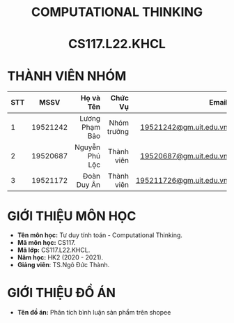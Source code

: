 <h1 align="center"><b>COMPUTATIONAL THINKING</b></h>
<h1 align="center"><b>CS117.L22.KHCL</b></h>

# THÀNH VIÊN NHÓM
| STT    | MSSV          | Họ và Tên              |Chức Vụ    | Email                   |
| ------ |:-------------:| ----------------------:|----------:|-------------------------:
| 1      | 19521242      | Lương Phạm Bảo        |Nhóm trưởng |19521242@gm.uit.edu.vn   |
| 2      | 19520687      | Nguyễn Phú Lộc        |Thành viên  |19520687@gm.uit.edu.vn   |
| 3      | 19521172      | Đoàn Duy Ân           |Thành viên  |195211726@gm.uit.edu.vn   |

# GIỚI THIỆU MÔN HỌC
* **Tên môn học:** Tư duy tính toán - Computational Thinking.
* **Mã môn học:** CS117.
* **Mã lớp:** CS117.L22.KHCL.
* **Năm học:** HK2 (2020 - 2021).
* **Giảng viên**: TS.Ngô Đức Thành.

# GIỚI THIỆU ĐỒ ÁN
* **Tên đồ án:** Phân tích bình luận sản phẩm trên shopee
